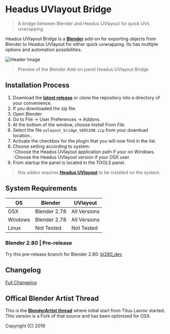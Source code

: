 # Headus UVlayout Bridge

>A bridge between Blender and Headus UVlayout for quick UVs unwrapping

Headus UVlayout Bridge is a <b>[Blender](https://www.blender.org)</b> add-on for exporting objects from Blender to Headus UVlayout for either quick uvwrapping. Its has multiple options and automation possibilities.

![Header Image](https://github.com/schroef/uvlayout_bridge/wiki/images/uvlayout_bridge_preview-279_v064.jpg?v12-01-19)
>Preview of the Blender Add-on panel Headus UVlayout Bridge


## Installation Process

1. Download the <b>[latest release](https://github.com/schroef/uvlayout_bridge/releases/)</b> or clone the repository into a directory of your convenience.
2. If you downloaded the zip file.
3. Open Blender.
4. Go to File -> User Preferences -> Addons.
5. At the bottom of the window, choose *Install From File*.
6. Select the file `uvlayout_bridge_VERSION.zip` from your download location..
7. Activate the checkbox for the plugin that you will now find in the list.
8. Choose setting according to system:<br>-Choose the Headus UVlayout application path if your on Windows.<br>-Choose the Headus UVlayout version if your OSX user.
8. From startup the panel is located in the TOOLS panel.

>this addon requires <b>[Headus UVlayout](https://www.uvlayout.com/)</b> to be installed on the system.


## System Requirements

| **OS** | **Blender** | **UVlayout** |
| ------------- | ------------- | ------------- |
| OSX | Blender 2.78 | All Versions |
| Windows | Blender 2.78 | All Versions |
| Linux | Not Tested | Not Tested |

### Blender 2.80 | Pre-release
Try this pre-release branch for Blender 2.80: [bl280_dev](https://github.com/schroef/uvlayout_bridge/tree/bl280_dev)

## Changelog
[Full Changelog](CHANGELOG.md)

<!--
- Fill in data
	-
	-
-->

## Offical Blender Artist Thread
This is the <b>[BlenderArtist thread](https://blenderartists.org/forum/showthread.php?441849-Add-on-Blender-lt-gt-UVLayout-bridge)</b> where initial start from Titus Lavrov started. This version is a Fork of that source and has been optimized for OSX.

Copyright (C) 2019
